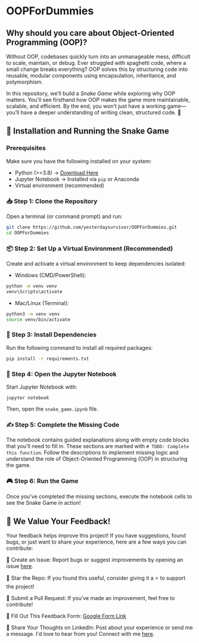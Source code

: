 # OOPForDummies

## Why should you care about Object-Oriented Programming (OOP)? 

Without OOP, codebases quickly turn into an unmanageable mess, difficult to scale, maintain, or debug. 
Ever struggled with spaghetti code, where a small change breaks everything? 
OOP solves this by structuring code into reusable, modular components using encapsulation, inheritance, and polymorphism. 

In this repository, we’ll build a *Snake Game* while exploring why OOP matters. 
You'll see firsthand how OOP makes the game more maintainable, scalable, and efficient. 
By the end, you won’t just have a working game—you’ll have a deeper understanding of writing clean, structured code. 🚀

## 🚀 Installation and Running the Snake Game

### Prerequisites
Make sure you have the following installed on your system:

- Python (>=3.8) → [Download Here](https://www.python.org/downloads/)
- Jupyter Notebook → Installed via `pip` or Anaconda
- Virtual environment (recommended)

### 📥 Step 1: Clone the Repository
Open a terminal (or command prompt) and run:
```bash
git clone https://github.com/yesterdaysurvivor/OOPForDummies.git
cd OOPForDummies
```

### 📦 Step 2: Set Up a Virtual Environment (Recommended)
Create and activate a virtual environment to keep dependencies isolated:

- Windows (CMD/PowerShell):
```bash
python -m venv venv
venv\Scripts\activate
```

- Mac/Linux (Terminal):
```bash
python3 -m venv venv
source venv/bin/activate
```

### 📌 Step 3: Install Dependencies
Run the following command to install all required packages:
```bash
pip install -r requirements.txt
```

### 🏁 Step 4: Open the Jupyter Notebook
Start Jupyter Notebook with:
```
jupyter notebook
```

Then, open the `snake_game.ipynb` file.

### ✍️ Step 5: Complete the Missing Code
The notebook contains guided explanations along with empty code blocks that you'll need to fill in. These sections are marked with `# TODO: Complete this function`. Follow the descriptions to implement missing logic and understand the role of Object-Oriented Programming (OOP) in structuring the game.

### 🎮 Step 6: Run the Game
Once you've completed the missing sections, execute the notebook cells to see the Snake Game in action!


## 📢 We Value Your Feedback!
Your feedback helps improve this project! If you have suggestions, found bugs, or just want to share your experience, here are a few ways you can contribute:

🔹 Create an Issue: Report bugs or suggest improvements by opening an issue [here](https://github.com/yesterdaysurvivor/OOPForDummies/issues).

🔹 Star the Repo: If you found this useful, consider giving it a ⭐ to support the project!

🔹 Submit a Pull Request: If you’ve made an improvement, feel free to contribute!

🔹 Fill Out This Feedback Form: [Google Form Link](https://forms.gle/8SnDToz5tytxL6AH6)

🔹 Share Your Thoughts on LinkedIn: Post about your experience or send me a message. I'd love to hear from you! Connect with me [here](https://www.linkedin.com/in/sakshaymahna/).
